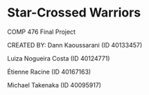 # Star-Crossed Warriors
COMP 476 Final Project


CREATED BY:
Dann Kaoussarani (ID 40133457)

Luiza Nogueira Costa (ID 40124771)

Étienne Racine (ID 40167163)

Michael Takenaka (ID 40095917)
